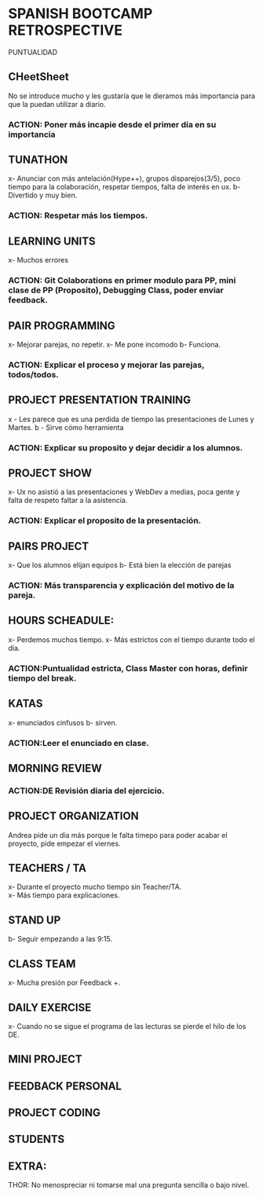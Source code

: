 # SPANISH BOOTCAMP RETROSPECTIVE

PUNTUALIDAD 

## CHeetSheet
No se introduce mucho y les gustaría que le dieramos más importancia para que la puedan utilizar a diario. 
### ACTION: Poner más incapie desde el primer día en su importancia

## TUNATHON
x- Anunciar con más antelación(Hype++), grupos disparejos(3/5), poco tiempo para la colaboración, respetar tiempos, falta de interés en ux. 
b- Divertido y muy bien. 

### ACTION: Respetar más los tiempos. 

## LEARNING UNITS
x- Muchos errores

### ACTION: Git Colaborations en primer modulo para PP, mini clase de PP (Proposito), Debugging Class, poder enviar feedback.

## PAIR PROGRAMMING
x- Mejorar parejas, no repetir. 
x- Me pone incomodo 
b- Funciona.

### ACTION: Explicar el proceso y mejorar las parejas, todos/todos.

## PROJECT PRESENTATION TRAINING
x - Les parece que es una perdida de tiempo las presentaciones de Lunes y Martes. 
b - Sirve cómo herramienta 

### ACTION: Explicar su proposito y dejar decidir a los alumnos.

## PROJECT SHOW
x- Ux no asistió a las presentaciones y WebDev a medias, poca gente y falta de respeto faltar a la asistencia. 

### ACTION: Explicar el proposito de la presentación.

## PAIRS PROJECT
x- Que los alumnos elijan equipos
b- Está bien la elección de parejas

### ACTION: Más transparencia y explicación del motivo de la pareja.

## HOURS SCHEADULE:

x- Perdemos muchos tiempo.
x- Más estrictos con el tiempo durante todo el día. 

### ACTION:Puntualidad estricta, Class Master con horas, definir tiempo del break.

## KATAS
x- enunciados cinfusos
b- sirven. 

### ACTION:Leer el enunciado en clase.

## MORNING REVIEW

### ACTION:DE Revisión diaria del ejercicio.

## PROJECT ORGANIZATION
Andrea pide un día más porque le falta timepo para poder acabar el proyecto, pide empezar el viernes. 

## TEACHERS / TA
x- Durante el proyecto mucho tiempo sin Teacher/TA.  
x- Más tiempo para explicaciones. 

## STAND UP
b- Seguir empezando a las 9:15. 


## CLASS TEAM
x- Mucha presión por Feedback +.



## DAILY EXERCISE
x- Cuando no se sigue el programa de las lecturas se pierde el hilo de los DE.



## MINI PROJECT





## FEEDBACK PERSONAL




## PROJECT CODING


## STUDENTS


## EXTRA:
 THOR: No menospreciar ni tomarse mal una pregunta sencilla o bajo nivel. 










